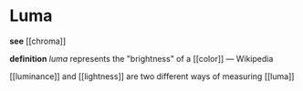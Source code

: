 # Luma

**see** [[chroma]]

**definition** _luma_ represents the "brightness" of a [[color]] &mdash; Wikipedia

[[luminance]] and [[lightness]] are two different ways of measuring [[luma]]
